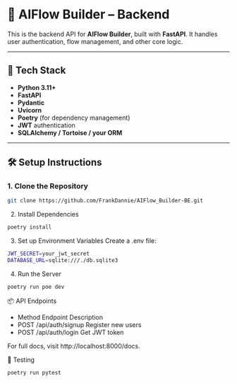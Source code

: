 # 🧠 AIFlow Builder – Backend

This is the backend API for **AIFlow Builder**, built with **FastAPI**. It handles user authentication, flow management, and other core logic.

---

## 🚀 Tech Stack

- **Python 3.11+**
- **FastAPI**
- **Pydantic**
- **Uvicorn**
- **Poetry** (for dependency management)
- **JWT** authentication
- **SQLAlchemy / Tortoise / your ORM**

---

## 🛠 Setup Instructions

### 1. Clone the Repository

```bash
git clone https://github.com/FrankDannie/AIFlow_Builder-BE.git
```
2. Install Dependencies
```bash
poetry install
```
3. Set up Environment Variables
Create a .env file:

```bash
JWT_SECRET=your_jwt_secret
DATABASE_URL=sqlite:///./db.sqlite3
```
4. Run the Server
```bash
poetry run poe dev
```
📦 API Endpoints

- Method	Endpoint	Description
- POST	/api/auth/signup	Register new users
- POST	/api/auth/login	Get JWT token

For full docs, visit http://localhost:8000/docs.

🧪 Testing
```bash
poetry run pytest
```
